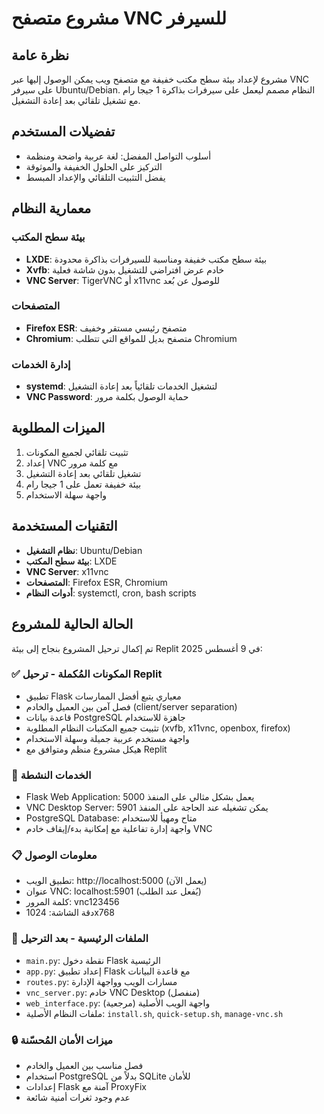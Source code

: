 # مشروع متصفح VNC للسيرفر

## نظرة عامة

مشروع لإعداد بيئة سطح مكتب خفيفة مع متصفح ويب يمكن الوصول إليها عبر VNC على سيرفر Ubuntu/Debian. النظام مصمم ليعمل على سيرفرات بذاكرة 1 جيجا رام مع تشغيل تلقائي بعد إعادة التشغيل.

## تفضيلات المستخدم

- أسلوب التواصل المفضل: لغة عربية واضحة ومنظمة
- التركيز على الحلول الخفيفة والموثوقة
- يفضل التثبيت التلقائي والإعداد المبسط

## معمارية النظام

### بيئة سطح المكتب
- **LXDE**: بيئة سطح مكتب خفيفة ومناسبة للسيرفرات بذاكرة محدودة
- **Xvfb**: خادم عرض افتراضي للتشغيل بدون شاشة فعلية
- **VNC Server**: TigerVNC أو x11vnc للوصول عن بُعد

### المتصفحات
- **Firefox ESR**: متصفح رئيسي مستقر وخفيف
- **Chromium**: متصفح بديل للمواقع التي تتطلب Chromium

### إدارة الخدمات
- **systemd**: لتشغيل الخدمات تلقائياً بعد إعادة التشغيل
- **VNC Password**: حماية الوصول بكلمة مرور

## الميزات المطلوبة

1. تثبيت تلقائي لجميع المكونات
2. إعداد VNC مع كلمة مرور
3. تشغيل تلقائي بعد إعادة التشغيل
4. بيئة خفيفة تعمل على 1 جيجا رام
5. واجهة سهلة الاستخدام

## التقنيات المستخدمة

- **نظام التشغيل**: Ubuntu/Debian
- **بيئة سطح المكتب**: LXDE
- **VNC Server**: x11vnc
- **المتصفحات**: Firefox ESR, Chromium
- **أدوات النظام**: systemctl, cron, bash scripts

## الحالة الحالية للمشروع

تم إكمال ترحيل المشروع بنجاح إلى بيئة Replit في 9 أغسطس 2025:

### ✅ المكونات المُكملة - ترحيل Replit
- تطبيق Flask معياري يتبع أفضل الممارسات
- فصل آمن بين العميل والخادم (client/server separation)
- قاعدة بيانات PostgreSQL جاهزة للاستخدام
- تثبيت جميع المكتبات النظام المطلوبة (xvfb, x11vnc, openbox, firefox)
- واجهة مستخدم عربية جميلة وسهلة الاستخدام
- هيكل مشروع منظم ومتوافق مع Replit

### 🚀 الخدمات النشطة
- Flask Web Application: يعمل بشكل مثالي على المنفذ 5000
- VNC Desktop Server: يمكن تشغيله عند الحاجة على المنفذ 5901
- PostgreSQL Database: متاح ومهيأ للاستخدام
- واجهة إدارة تفاعلية مع إمكانية بدء/إيقاف خادم VNC

### 📋 معلومات الوصول
- تطبيق الويب: http://localhost:5000 (يعمل الآن)
- عنوان VNC: localhost:5901 (يُفعل عند الطلب)
- كلمة المرور: vnc123456
- دقة الشاشة: 1024x768

### 🔧 الملفات الرئيسية - بعد الترحيل
- `main.py`: نقطة دخول Flask الرئيسية
- `app.py`: إعداد تطبيق Flask مع قاعدة البيانات
- `routes.py`: مسارات الويب وواجهة الإدارة
- `vnc_server.py`: خادم VNC Desktop (منفصل)
- `web_interface.py`: واجهة الويب الأصلية (مرجعية)
- ملفات النظام الأصلية: `install.sh`, `quick-setup.sh`, `manage-vnc.sh`

### 🔒 ميزات الأمان المُحسّنة
- فصل مناسب بين العميل والخادم
- استخدام PostgreSQL بدلاً من SQLite للأمان
- إعدادات Flask آمنة مع ProxyFix
- عدم وجود ثغرات أمنية شائعة